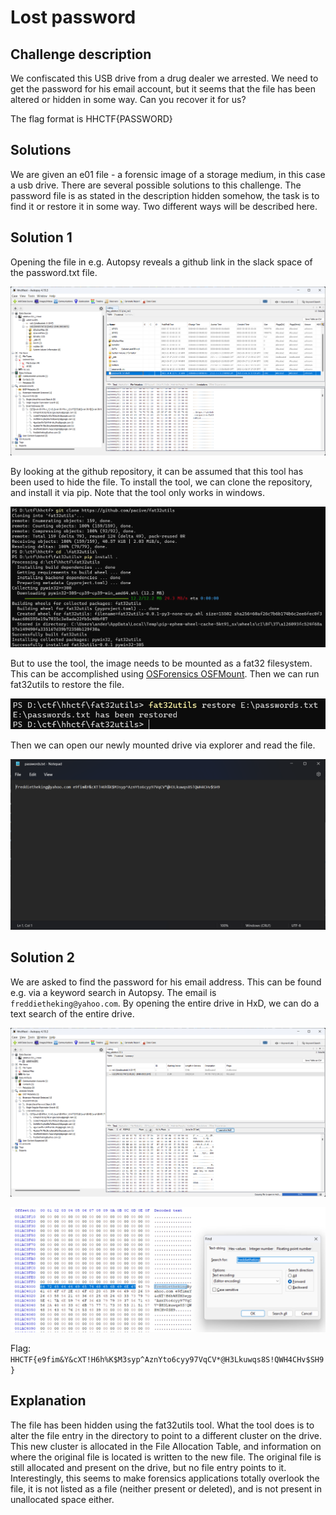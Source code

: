 # Lost password

## Challenge description

We confiscated this USB drive from a drug dealer we arrested. We need to get the password for his email account, but it seems that the file has been altered or hidden in some way. Can you recover it for us?

The flag format is HHCTF{PASSWORD}

## Solutions

We are given an e01 file - a forensic image of a storage medium, in this case a usb drive. There are several possible solutions to this challenge. The password file is as stated in the description hidden somehow, the task is to find it or restore it in some way. Two different ways will be described here.

## Solution 1

Opening the file in e.g. Autopsy reveals a github link in the slack space of the password.txt file.

![Autopsy](img/password_1.png)

By looking at the github repository, it can be assumed that this tool has been used to hide the file. To install the tool, we can clone the repository, and install it via pip. Note that the tool only works in windows.

![Install fat32utils](img/password_2.png)

But to use the tool, the image needs to be mounted as a fat32 filesystem. This can be accomplished using [OSForensics OSFMount](https://www.osforensics.com/tools/mount-disk-images.html). Then we can run fat32utils to restore the file.

![restore](img/password_3.png)

Then we can open our newly mounted drive via explorer and read the file.

![Restored file](img/password_4.png)

## Solution 2

We are asked to find the password for his email address. This can be found e.g. via a keyword search in Autopsy. The email is `freddietheking@yahoo.com`. By opening the entire drive in HxD, we can do a text search of the entire drive.

![Open in HxD](img/password_5.png)

![HxD search](img/password_6.png)

Flag: `HHCTF{e9fim&Y&cXT!H6h%K$M3syp^AznYto6cyy97VqCV*@H3Lkuwqs8S!QWH4CHv$SH9}`

## Explanation

The file has been hidden using the fat32utils tool. What the tool does is to alter the file entry in the directory to point to a different cluster on the drive. This new cluster is allocated in the File Allocation Table, and information on where the original file is located is written to the new file. The original file is still allocated and present on the drive, but no file entry points to it. Interestingly, this seems to make forensics applications totally overlook the file, it is not listed as a file (neither present or deleted), and is not present in unallocated space either.